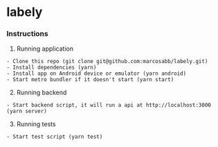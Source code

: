 # labely

### Instructions

1. Running application

```
- Clone this repo (git clone git@github.com:marcosabb/labely.git)
- Install dependencies (yarn)
- Install app on Android device or emulator (yarn android)
- Start metro bundler if it doesn't start (yarn start)
```

2. Running backend

```
- Start backend script, it will run a api at http://localhost:3000 (yarn server)
```

3. Running tests

```
- Start test script (yarn test)
```
